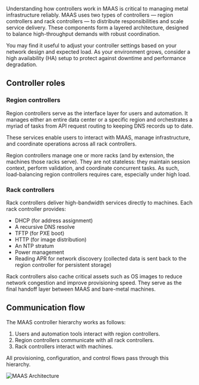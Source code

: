 Understanding how controllers work in MAAS is critical to managing metal infrastructure reliably. MAAS uses two types of controllers — region controllers and rack controllers — to distribute responsibilities and scale service delivery. These components form a layered architecture, designed to balance high-throughput demands with robust coordination.

You may find it useful to adjust your controller settings based on your network design and expected load. As your environment grows, consider a high availability (HA) setup to protect against downtime and performance degradation.

## Controller roles

### Region controllers

Region controllers serve as the interface layer for users and automation. It manages either an entire data center or a specific region and orchestrates a myriad of tasks from API request routing to keeping DNS records up to date.

These services enable users to interact with MAAS, manage infrastructure, and coordinate operations across all rack controllers.

Region controllers manage one or more racks (and by extension, the machines those racks serve). They are not stateless: they maintain session context, perform validation, and coordinate concurrent tasks. As such, load-balancing region controllers requires care, especially under high load.

### Rack controllers

Rack controllers deliver high-bandwidth services directly to machines. Each rack controller provides:

* DHCP (for address assignment)
* A recursive DNS resolve
* TFTP (for PXE boot)
* HTTP (for image distribution)
* An NTP stratum
* Power management
* Reading APR for network discovery (collected data is sent back to the region controller for persistent storage)

Rack controllers also cache critical assets such as OS images to reduce network congestion and improve provisioning speed. They serve as the final handoff layer between MAAS and bare-metal machines.

## Communication flow

The MAAS controller hierarchy works as follows:

1. Users and automation tools interact with region controllers.
2. Region controllers communicate with all rack controllers.
3. Rack controllers interact with machines.

All provisioning, configuration, and control flows pass through this hierarchy.

![MAAS Architecture](https://discourse-maas-io-uploads.s3.us-east-1.amazonaws.com/original/1X/02a7ca58b989c67c74421b9d5e0c8b32907a2de1.jpeg)

